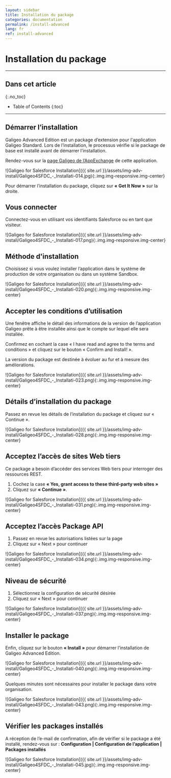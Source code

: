 ```yaml
---
layout: sidebar
title: Installation du package
categories: documentation
permalink: /install-advanced
lang: fr
ref: install-advanced
---
```


# Installation du package

---

## Dans cet article
{:.no_toc}

* Table of Contents
{:toc}

---

## Démarrer l’installation

Galigeo Advanced Edition est un package d’extension pour l'application Galigeo Standard. Lors de l’installation, le processus vérifie si le package de base est installé avant de démarrer l’installation.

Rendez-vous sur la [page Galigeo de l’AppExchange](https://appexchange.salesforce.com/listingDetail?listingId=a0N3000000B4tg3EAB) de cette application.

![Galigeo for Salesforce Installation]({{ site.url }}/assets/img-adv-install/Galigeo4SFDC_-_Installati-014.jpg){:.img.img-responsive.img-center}

Pour démarrer l’installation du package, cliquez sur **« Get It Now »** sur la droite.

## Vous connecter

Connectez-vous en utilisant vos identifiants Salesforce ou en tant que visiteur.

![Galigeo for Salesforce Installation]({{ site.url }}/assets/img-adv-install/Galigeo4SFDC_-_Installati-017.png){:.img.img-responsive.img-center}

## Méthode d'installation

Choisissez si vous voulez installer l’application dans le système de production de votre organisation ou dans un système Sandbox.

![Galigeo for Salesforce Installation]({{ site.url }}/assets/img-adv-install/Galigeo4SFDC_-_Installati-020.png){:.img.img-responsive.img-center}

## Accepter les conditions d’utilisation

Une fenêtre affiche le détail des informations de la version de l’application Galigeo prête à être installée ainsi que le compte sur lequel elle sera installée.

Confirmez en cochant la case « I have read and agree to the terms and conditions » et cliquez sur le bouton « Confirm and Install! ».

La version du package est destinée à évoluer au fur et à mesure des améliorations.

![Galigeo for Salesforce Installation]({{ site.url }}/assets/img-adv-install/Galigeo4SFDC_-_Installati-023.png){:.img.img-responsive.img-center}

## Détails d’installation du package

Passez en revue les détails de l’installation du package et cliquez sur « Continue ».

![Galigeo for Salesforce Installation]({{ site.url }}/assets/img-adv-install/Galigeo4SFDC_-_Installati-028.png){:.img.img-responsive.img-center}

## Acceptez l’accès de sites Web tiers

Ce package a besoin d’accéder des services Web tiers pour interroger des ressources REST.

1. Cochez la case **« Yes, grant access to these third-party web sites »**
2. Cliquez sur **« Continue »**.

![Galigeo for Salesforce Installation]({{ site.url }}/assets/img-adv-install/Galigeo4SFDC_-_Installati-031.png){:.img.img-responsive.img-center}

## Acceptez l’accès Package API

1. Passez en revue les autorisations listées sur la page
2. Cliquez sur « Next » pour continuer

![Galigeo for Salesforce Installation]({{ site.url }}/assets/img-adv-install/Galigeo4SFDC_-_Installati-034.png){:.img.img-responsive.img-center}

## Niveau de sécurité

1. Sélectionnez la configuration de sécurité désirée
2. Cliquez sur « Next » pour continuer

![Galigeo for Salesforce Installation]({{ site.url }}/assets/img-adv-install/Galigeo4SFDC_-_Installati-037.png){:.img.img-responsive.img-center}

## Installer le package

Enfin, cliquez sur le bouton **« Install »** pour démarrer l’installation de Galigeo Advanced Edition.

![Galigeo for Salesforce Installation]({{ site.url }}/assets/img-adv-install/Galigeo4SFDC_-_Installati-040.png){:.img.img-responsive.img-center}

Quelques minutes sont nécessaires pour installer le package dans votre organisation.

![Galigeo for Salesforce Installation]({{ site.url }}/assets/img-adv-install/Galigeo4SFDC_-_Installati-043.png){:.img.img-responsive.img-center}

## Vérifier les packages installés

A réception de l’e-mail de confirmation, afin de vérifier si le package a été installé, rendez-vous sur : 
**Configuration | Configuration de l’application | Packages installés**

![Galigeo for Salesforce Installation]({{ site.url }}/assets/img-adv-install/Galigeo4SFDC_-_Installati-045.jpg){:.img.img-responsive.img-center}